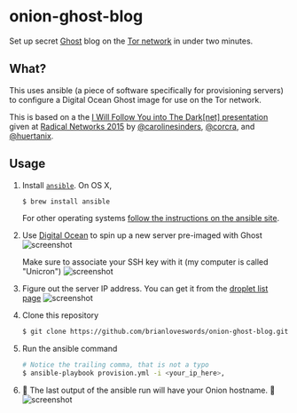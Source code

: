 # onion-ghost-blog

Set up secret [Ghost](https://ghost.org/) blog on the [Tor network](https://www.torproject.org/) in under two minutes.

## What?

This uses ansible (a piece of software specifically for provisioning servers) to configure a Digital Ocean Ghost image for use on the Tor network.

This is based on a the [I Will Follow You into The Dark[net] presentation](https://docs.google.com/presentation/d/1A-0bggHr8fk0_UJhm251-GfyYShU0II3KNRDt9-uzjU) given at [Radical Networks 2015](http://radicalnetworks.org/) by [@carolinesinders](http://twitter.com/@carolinesinders), [@corcra](http://twitter.com/@corcra), and [@huertanix](http://twitter.com/@huertanix).

## Usage


1. Install [`ansible`](https://docs.ansible.com/ansible/intro_installation.html). On OS X,

   ```bash
   $ brew install ansible
   ```

   For other operating systems [follow the instructions on the ansible site](https://docs.ansible.com/ansible/intro_installation.html).

1. Use [Digital Ocean](https://cloud.digitalocean.com/droplets/new) to spin up a new server pre-imaged with Ghost
   ![screenshot](https://cldup.com/cP-Ph2Xhh4.png)

   Make sure to associate your SSH key with it (my computer is called "Unicron")
   ![screenshot](https://cldup.com/BwnHWayr5y.png)


1. Figure out the server IP address. You can get it from the [droplet list page](https://cloud.digitalocean.com/droplets)
   ![screenshot](https://cldup.com/72AYhOBzsz.png)


1. Clone this repository
   ```bash
   $ git clone https://github.com/brianloveswords/onion-ghost-blog.git && cd onion-ghost-blog
   ```

1. Run the ansible command

   ```bash
   # Notice the trailing comma, that is not a typo
   $ ansible-playbook provision.yml -i <your_ip_here>,
   ```

1. 👻 The last output of the ansible run will have your Onion hostname. 👻
   ![screenshot](https://cldup.com/_pegX68UuB.png)
